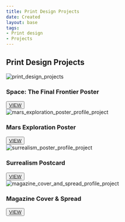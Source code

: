 ```yaml
---
title: Print Design Projects
date: Created
layout: base
tags:
- Print design
- Projects
---
```


<h2 class="section-head">Print Design Projects</h2>
<section class="grid">

  <article class="card">
    <div class="card__img"><img src="/images/print_design_projects.png" alt="print_design_projects"></div>
    <div class="card__content">
      <h1 class="card__header">Space: The Final Frontier Poster</h1>
      <button class="card__btn"><a href="/space_the_final_frontier_poster">VIEW</a></button>
    </div>
  </article>

  <article class="card">
    <div class="card__img"><img src="/images/mars_exploration_poster_profile_project.png"
        alt="mars_exploration_poster_profile_project"></div>
    <div class="card__content">
      <h1 class="card__header">Mars Exploration Poster</h1>
      <button class="card__btn"><a href="/mars_exploration_poster">VIEW</a></button>
    </div>
  </article>

  <article class="card">
    <div class="card__img"><img src="/images/surrealism_poster_profile_project.png"
        alt="surrealism_poster_profile_project"></div>
    <div class="card__content">
      <h1 class="card__header">Surrealism Postcard</h1>
      <button class="card__btn"><a href="/surrealism_postcard">VIEW</a></button>
    </div>
  </article>

  <article class="card">
    <div class="card__img"><img src="/images/magazine_cover_and_spread_profile_project.png"
        alt="magazine_cover_and_spread_profile_project"></div>
    <div class="card__content">
      <h1 class="card__header">Magazine Cover & Spread</h1>
      <button class="card__btn"><a href="/magazine_cover_and_spread">VIEW</a></button>
    </div>
  </article>

</section>